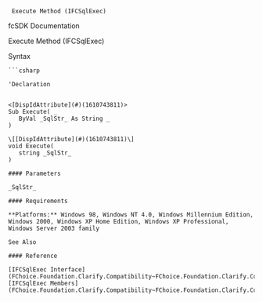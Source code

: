 ﻿     Execute Method (IFCSqlExec)                                                   

fcSDK Documentation

Execute Method (IFCSqlExec)

Syntax

```vbnet
```csharp

'Declaration
 

<[DispIdAttribute](#)(1610743811)>
Sub Execute( _
   ByVal _SqlStr_ As String _
) 

\[[DispIdAttribute](#)(1610743811)\]
void Execute( 
   string _SqlStr_
)

#### Parameters

_SqlStr_

#### Requirements

**Platforms:** Windows 98, Windows NT 4.0, Windows Millennium Edition, Windows 2000, Windows XP Home Edition, Windows XP Professional, Windows Server 2003 family

See Also

#### Reference

[IFCSqlExec Interface](FChoice.Foundation.Clarify.Compatibility~FChoice.Foundation.Clarify.Compatibility.IFCSqlExec.md)  
[IFCSqlExec Members](FChoice.Foundation.Clarify.Compatibility~FChoice.Foundation.Clarify.Compatibility.IFCSqlExec_members.md)